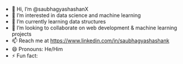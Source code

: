- 👋 Hi, I’m @saubhagyashashanX
- 👀 I’m interested in data science and machine learning
- 🌱 I’m currently learning data structures
- 💞️ I’m looking to collaborate on web development & machine learning projects
- 📫 Reach me at https://www.linkedin.com/in/saubhagyashashank
- 😄 Pronouns: He/Him
- ⚡ Fun fact: 

<!---
saubhagyashashanX/saubhagyashashanX is a ✨ special ✨ repository because its `README.md` (this file) appears on your GitHub profile.
You can click the Preview link to take a look at your changes.
--->
